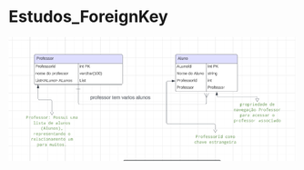 # Estudos_ForeignKey
<img src="https://github.com/mailsonpuc/Estudos_ForeignKey/blob/main/Captura%20de%20imagem_20240925_012928.png">
